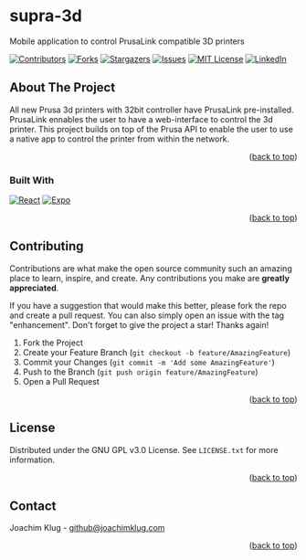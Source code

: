 <!-- Improved compatibility of back to top link: See: https://github.com/othneildrew/Best-README-Template/pull/73 -->
<a name="readme-top"></a>
<!--
*** Thanks for checking out the Best-README-Template. If you have a suggestion
*** that would make this better, please fork the repo and create a pull request
*** or simply open an issue with the tag "enhancement".
*** Don't forget to give the project a star!
*** Thanks again! Now go create something AMAZING! :D
-->

# supra-3d

Mobile application to control PrusaLink compatible 3D printers


<!-- PROJECT SHIELDS -->
<!--
*** I'm using markdown "reference style" links for readability.
*** Reference links are enclosed in brackets [ ] instead of parentheses ( ).
*** See the bottom of this document for the declaration of the reference variables
*** for contributors-url, forks-url, etc. This is an optional, concise syntax you may use.
*** https://www.markdownguide.org/basic-syntax/#reference-style-links
-->
[![Contributors][contributors-shield]][contributors-url]
[![Forks][forks-shield]][forks-url]
[![Stargazers][stars-shield]][stars-url]
[![Issues][issues-shield]][issues-url]
[![MIT License][license-shield]][license-url]
[![LinkedIn][linkedin-shield]][linkedin-url]


<!-- ABOUT THE PROJECT -->
## About The Project

All new Prusa 3d printers with 32bit controller have PrusaLink pre-installed. PrusaLink ennables the user to have a web-interface to control the 3d printer. This project builds on top of the Prusa API to enable the user to use a native app to control the printer from within the network. 

<p align="right">(<a href="#readme-top">back to top</a>)</p>

### Built With

[![React][ReactNative.dev]][ReactNative-url]
[![Expo][Expo.dev]][Expo-url]

<p align="right">(<a href="#readme-top">back to top</a>)</p>


<!-- CONTRIBUTING -->
## Contributing

Contributions are what make the open source community such an amazing place to learn, inspire, and create. Any contributions you make are **greatly appreciated**.

If you have a suggestion that would make this better, please fork the repo and create a pull request. You can also simply open an issue with the tag "enhancement".
Don't forget to give the project a star! Thanks again!

1. Fork the Project
2. Create your Feature Branch (`git checkout -b feature/AmazingFeature`)
3. Commit your Changes (`git commit -m 'Add some AmazingFeature'`)
4. Push to the Branch (`git push origin feature/AmazingFeature`)
5. Open a Pull Request

<p align="right">(<a href="#readme-top">back to top</a>)</p>


<!-- LICENSE -->
## License

Distributed under the GNU GPL v3.0 License. See `LICENSE.txt` for more information.

<p align="right">(<a href="#readme-top">back to top</a>)</p>


<!-- CONTACT -->
## Contact

Joachim Klug - github@joachimklug.com

<p align="right">(<a href="#readme-top">back to top</a>)</p>


<!-- MARKDOWN LINKS & IMAGES -->
<!-- https://www.markdownguide.org/basic-syntax/#reference-style-links -->
[contributors-shield]: https://img.shields.io/github/contributors/joachimklug/supra-3d.svg?style=for-the-badge
[contributors-url]: https://github.com/joachimklug/supra-3d/graphs/contributors
[forks-shield]: https://img.shields.io/github/forks/joachimklug/supra-3d.svg?style=for-the-badge
[forks-url]: https://github.com/joachimklug/supra-3d/network/members
[stars-shield]: https://img.shields.io/github/stars/joachimklug/supra-3d.svg?style=for-the-badge
[stars-url]: https://github.com/joachimklug/supra-3d/stargazers
[issues-shield]: https://img.shields.io/github/issues/joachimklug/supra-3d.svg?style=for-the-badge
[issues-url]: https://github.com/joachimklug/supra-3d/issues
[license-shield]: https://img.shields.io/github/license/joachimklug/supra-3d.svg?style=for-the-badge
[license-url]: https://github.com/joachimklug/supra-3d/blob/master/LICENSE.txt
[linkedin-shield]: https://img.shields.io/badge/-LinkedIn-black.svg?style=for-the-badge&logo=linkedin&colorB=555
[linkedin-url]: https://www.linkedin.com/in/joachimklug
[ReactNative.dev]: https://img.shields.io/badge/ReactNative-20232A?style=for-the-badge&logo=react&logoColor=61DAFB
[ReactNative-url]: https://reactnative.dev
[Expo.dev]: https://img.shields.io/badge/Expo-20232A?style=for-the-badge&logo=expo&logoColor=000020
[Expo-url]: https://expo.dev
